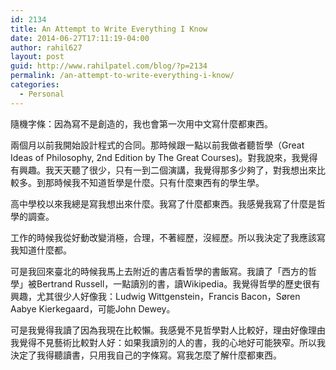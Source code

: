 ```yaml
---
id: 2134
title: An Attempt to Write Everything I Know
date: 2014-06-27T17:11:19-04:00
author: rahil627
layout: post
guid: http://www.rahilpatel.com/blog/?p=2134
permalink: /an-attempt-to-write-everything-i-know/
categories:
  - Personal
---
```

隨機字條：因為寫不是創造的，我也會第一次用中文寫什麼都東西。

兩個月以前我開始設計程式的合同。那時候跟一點以前我做者聽哲學（Great Ideas of Philosophy, 2nd Edition by The Great Courses)。對我說來，我覺得有興趣。我天天聽了很少，只有一到二個演講，我覺得那多少夠了，對我想出來比較多。到那時候我不知道哲學是什麼。只有什麼東西有的學生學。

高中學校以來我總是寫我想出來什麼。我寫了什麼都東西。我感覺我寫了什麼是哲學的調查。

工作的時候我從好動改變消極，合理，不著經歷，沒經歷。所以我決定了我應該寫我知道什麼都。

可是我回來臺北的時候我馬上去附近的書店看哲學的書飯寫。我讀了「西方的哲學」被Bertrand Russell，一點讀別的書，讀Wikipedia。我覺得哲學的歷史很有興趣，尤其很少人好像我：Ludwig Wittgenstein，Francis Bacon，Søren Aabye Kierkegaard，可能John Dewey。

可是我覺得我讀了因為我現在比較懶。我感覺不見哲學對人比較好，理由好像理由我覺得不見藝術比較對人好：如果我讀別的人的書，我的心地好可能狹窄。所以我決定了我得聽讀書，只用我自己的字條寫。寫我怎麼了解什麼都東西。